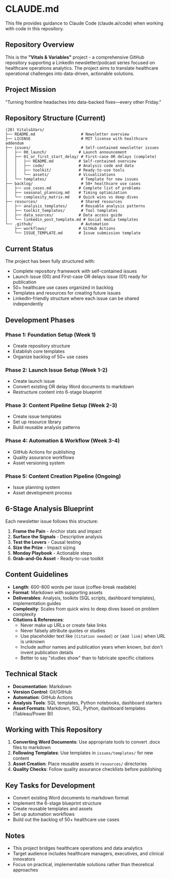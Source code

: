# CLAUDE.md

This file provides guidance to Claude Code (claude.ai/code) when working with code in this repository.

## Repository Overview

This is the **"Vitals & Variables"** project - a comprehensive GitHub repository supporting a LinkedIn newsletter/podcast series focused on healthcare operations analytics. The project aims to translate healthcare operational challenges into data-driven, actionable solutions.

## Project Mission

"Turning frontline headaches into data-backed fixes—every other Friday."

## Repository Structure (Current)

```
(28) Vitals&Vars/
├── README.md                    # Newsletter overview
├── LICENSE                      # MIT license with healthcare addendum
├── issues/                      # Self-contained newsletter issues
│   ├── 00_launch/              # Launch announcement
│   ├── 01_or_first_start_delay/ # First-case OR delays (complete)
│   │   ├── README.md           # Self-contained overview
│   │   ├── code/               # Analysis code and data
│   │   ├── toolkit/            # Ready-to-use tools
│   │   └── assets/             # Visualizations
│   └── templates/               # Template for new issues
├── backlog/                     # 50+ healthcare use cases
│   ├── use_cases.md            # Complete list of problems
│   ├── seasonal_planning.md    # Timing optimization
│   └── complexity_matrix.md    # Quick wins vs deep dives
├── resources/                   # Shared resources
│   ├── analysis_templates/      # Reusable analysis patterns
│   ├── toolkit_templates/       # Tool templates
│   ├── data_sources/           # Data access guide
│   └── linkedin_post_template.md # Social media templates
└── .github/                     # Automation
    ├── workflows/              # GitHub Actions
    └── ISSUE_TEMPLATE.md       # Issue submission template
```

## Current Status

The project has been fully structured with:
- Complete repository framework with self-contained issues
- Launch issue (00) and First-case OR delays issue (01) ready for publication
- 50+ healthcare use cases organized in backlog
- Templates and resources for creating future issues
- LinkedIn-friendly structure where each issue can be shared independently

## Development Phases

### Phase 1: Foundation Setup (Week 1)
- Create repository structure
- Establish core templates
- Organize backlog of 50+ use cases

### Phase 2: Launch Issue Setup (Week 1-2)
- Create launch issue
- Convert existing OR delay Word documents to markdown
- Restructure content into 6-stage blueprint

### Phase 3: Content Pipeline Setup (Week 2-3)
- Create issue templates
- Set up resource library
- Build reusable analysis patterns

### Phase 4: Automation & Workflow (Week 3-4)
- GitHub Actions for publishing
- Quality assurance workflows
- Asset versioning system

### Phase 5: Content Creation Pipeline (Ongoing)
- Issue planning system
- Asset development process

## 6-Stage Analysis Blueprint

Each newsletter issue follows this structure:
1. **Frame the Pain** - Anchor stats and impact
2. **Surface the Signals** - Descriptive analysis
3. **Test the Levers** - Causal testing
4. **Size the Prize** - Impact sizing
5. **Monday Playbook** - Actionable steps
6. **Grab-and-Go Asset** - Ready-to-use toolkit

## Content Guidelines

- **Length**: 600-800 words per issue (coffee-break readable)
- **Format**: Markdown with supporting assets
- **Deliverables**: Analysis, toolkits (SQL scripts, dashboard templates), implementation guides
- **Complexity**: Scales from quick wins to deep dives based on problem complexity
- **Citations & References**: 
  - Never make up URLs or create fake links
  - Never falsely attribute quotes or studies
  - Use placeholder text like `[Citation needed]` or `[Add link]` when URL is unknown
  - Include author names and publication years when known, but don't invent publication details
  - Better to say "studies show" than to fabricate specific citations

## Technical Stack

- **Documentation**: Markdown
- **Version Control**: Git/GitHub
- **Automation**: GitHub Actions
- **Analysis Tools**: SQL templates, Python notebooks, dashboard starters
- **Asset Formats**: Markdown, SQL, Python, dashboard templates (Tableau/Power BI)

## Working with This Repository

1. **Converting Word Documents**: Use appropriate tools to convert .docx files to markdown
2. **Following Templates**: Use templates in `issues/templates/` for new content
3. **Asset Creation**: Place reusable assets in `resources/` directories
4. **Quality Checks**: Follow quality assurance checklists before publishing

## Key Tasks for Development

- Convert existing Word documents to markdown format
- Implement the 6-stage blueprint structure
- Create reusable templates and assets
- Set up automation workflows
- Build out the backlog of 50+ healthcare use cases

## Notes

- This project bridges healthcare operations and data analytics
- Target audience includes healthcare managers, executives, and clinical innovators
- Focus on practical, implementable solutions rather than theoretical approaches